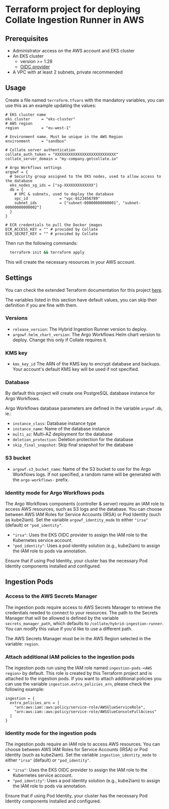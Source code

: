 # Terraform project for deploying Collate Ingestion Runner in AWS

## Prerequisites

- Administrator access on the AWS account and EKS cluster
- An EKS cluster
  - version >= 1.28
  - [OIDC provider](https://docs.aws.amazon.com/eks/latest/userguide/enable-iam-roles-for-service-accounts.html)
- A VPC with at least 2 subnets, private recommended

## Usage

Create a file named `terraform.tfvars` with the mandatory variables, you can use this as an example updating the values:

```hcl
# EKS cluster name
eks_cluster     = "eks-cluster"
# AWS region
region          = "eu-west-1"

# Environment name. Must be unique in the AWS Region
environment     = "sandbox"

# Collate server authentication
collate_auth_token = "XXXXXXXXXXXXXXXXXXXXXXXXXXX"
collate_server_domain = "my-company.getcollate.io"

# Argo Workflows settings
argowf = {
  # Security group assigned to the EKS nodes, used to allow access to the database
  eks_nodes_sg_ids = ["sg-XXXXXXXXXXXXX"]
  db = {
    # VPC & subnets, used to deploy the database
    vpc_id              = "vpc-0123456789"
    subnet_ids          = ["subnet-00000000000001", "subnet-00000000000002"]
  }
}

# ECR credentials to pull the Docker images
ECR_ACCESS_KEY = "" # provided by Collate
ECR_SECRET_KEY = "" # provided by Collate
```

Then run the following commands:

```bash
  terraform init && terraform apply
```

This will create the necessary resources in your AWS account. 

## Settings

You can check the extended Terraform documentation for this project [here](README_terraform_docs.md).

The variables listed in this section have default values, you can skip their definition if you are fine with them.

### Versions
 - `release_version`: The Hybrid Ingestion Runner version to deploy.
 - `argowf.helm_chart_version`: The Argo Workflows Helm chart version to deploy. Change this only if Collate requires it.

### KMS key

- `kms_key_id` The ARN of the KMS key to encrypt database and backups. Your account's default KMS key will be used if not specified.

### Database

By default this project will create one PostgreSQL database instance for Argo Workflows.

Argo Workflows database parameters are defined in the variable `argowf.db`, ie.:
 - `instance_class`: Database instance type
 - `instance_name`: Name of the database instance
 - `multi_az`: Multi-AZ deployment for the database
 - `deletion_protection`: Deletion protection for the database
 - `skip_final_snapshot`: Skip final snapshot for the database

### S3 bucket

- `argowf.s3_bucket_name`: Name of the S3 bucket to use for the Argo Workflows logs. If not specified, a random name will be generated with the `argo-workflows-` prefix.

### Identity mode for Argo Workflows pods

The Argo Workflows components (controller & server) require an IAM role to access AWS resources, such as S3 logs and the database. You can choose between AWS IAM Roles for Service Accounts (IRSA) or Pod Identity (such as kube2iam). Set the variable `argowf_identity_mode` to either `"irsa"` (default) or `"pod_identity"`.

- `"irsa"`: Uses the EKS OIDC provider to assign the IAM role to the Kubernetes service account.
- `"pod_identity"`: Uses a pod identity solution (e.g., kube2iam) to assign the IAM role to pods via annotation.

Ensure that if using Pod Identity, your cluster has the necessary Pod Identity components installed and configured.

## Ingestion Pods

### Access to the AWS Secrets Manager

The ingestion pods require access to AWS Secrets Manager to retrieve the credentials needed to connect to your resources. The path to the Secrets Manager that will be allowed is defined by the variable `secrets_manager_path`, which defaults to `/collate/hybrid-ingestion-runner`. You can modify this value if you'd like to use a different path.

The AWS Secrets Manager must be in the AWS Region selected in the variable: `region`.  

### Attach additional IAM policies to the ingestion pods

The ingestion pods run using the IAM role named `ingestion-pods-<AWS region>` by default. This role is created by this Terraform project and is attached to the ingestion pods. If you want to attach additional policies you can use the variable `ingestion.extra_policies_arn`, please check the following example:

```hcl
ingestion = {
  extra_policies_arn = [
    "arn:aws:iam::aws:policy/service-role/AWSGlueServiceRole",
    "arn:aws:iam::aws:policy/service-role/AWSGlueConsoleFullAccess"
  ]
}
```

### Identity mode for the ingestion pods

The ingestion pods require an IAM role to access AWS resources. You can choose between AWS IAM Roles for Service Accounts (IRSA) or Pod Identity (such as kube2iam). Set the variable `ingestion_identity_mode` to either `"irsa"` (default) or `"pod_identity"`.

- `"irsa"`: Uses the EKS OIDC provider to assign the IAM role to the Kubernetes service account.
- `"pod_identity"`: Uses a pod identity solution (e.g., kube2iam) to assign the IAM role to pods via annotation.

Ensure that if using Pod Identity, your cluster has the necessary Pod Identity components installed and configured.
